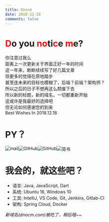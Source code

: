 ```yaml
---
title: Dnocm
date: 2018-12-18
comments: false
---
```


# <span style="color:red">D</span>o you <span style="color:red">no</span>ti<span style="color:red">c</span>e <span style="color:red">m</span>e?
你注意过我么    
距离上一次更新关于界面正好一年的时间    
这一年来，断断续续写了好几篇文章   
但更多的觉得在原地踏步    
甚至连未来的目标也模糊了，后端？前端？架构师？    
所以之后的日子不想再这么颓废下去    
所以新的标题，新的域名，一切都重新开始    
这或许是我最好的选择吧   
但无论如何感谢您的到来    
Best Wishes In 2018.12.18   

# PY？
<a href="mailto:love@dnocm.com" target="_blank">
<img style="margin:0;float:left;" src="https://img.shields.io/badge/Mail-@dnocm-blue.svg" alt="mail">
</a>
<a href="https://github.com/JiangTJ" target="_blank">
<img style="margin:0;float:left;" src="https://img.shields.io/badge/GitHub-JiangTJ-blue.svg" alt="GitHub">
</a>
<a href="https://gitlab.com/JiangTJ" target="_blank">
<img style="margin:0;float:left;" src="https://img.shields.io/badge/GitLab-JiangTJ-blue.svg" alt="GitHub">
</a>
<a href="http://www.jianshu.com/u/42d8a7c1b531" target="_blank">
<img style="margin:0;float:left;" src="https://img.shields.io/badge/简书-MrTT-blue.svg" alt="简书">
</a>
<div style="clear:both;"></div>

# 我会的，就这些吧？
- 语言: Java, JavaScript, Dart
- 系统: Ubuntu 16, Windows 10
- 工具: IntelliJ, VS Code, Git, Jenkins, Gitlab-CI
- 架构: Spring Cloud, Docker
 
*新域名(dnocm.com)被吃了，稍后哦~~*
